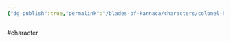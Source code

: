 ```yaml
---
{"dg-publish":true,"permalink":"/blades-of-karnaca/characters/colonel-harwick/"}
---
```


#character